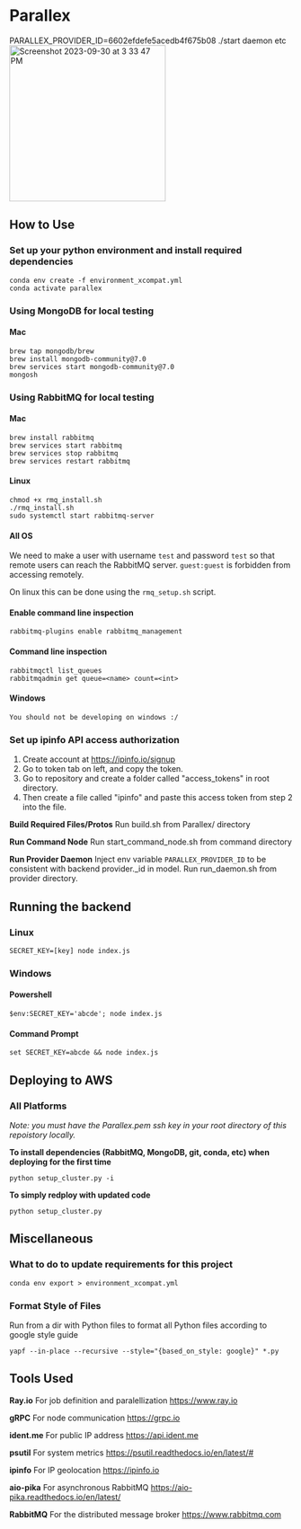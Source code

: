# Parallex
PARALLEX_PROVIDER_ID=6602efdefe5acedb4f675b08 ./start daemon etc
<img width="278" alt="Screenshot 2023-09-30 at 3 33 47 PM" src="https://github.com/vbala29/Parallex/assets/56012430/2b17fc5a-a84a-425a-9cd8-29fc8216f0de">

## How to Use

### Set up your python environment and install required dependencies

```(bash)
conda env create -f environment_xcompat.yml
conda activate parallex
```

### Using MongoDB for local testing

#### Mac
```(bash)
brew tap mongodb/brew
brew install mongodb-community@7.0
brew services start mongodb-community@7.0
mongosh
```

### Using RabbitMQ for local testing

#### Mac

```(bash)
brew install rabbitmq
brew services start rabbitmq
brew services stop rabbitmq
brew services restart rabbitmq
```

#### Linux

```(bash)
chmod +x rmq_install.sh
./rmq_install.sh
sudo systemctl start rabbitmq-server
```

#### All OS

We need to make a user with username `test` and password `test` so that remote users can reach the RabbitMQ server. `guest:guest` is forbidden from accessing remotely.

On linux this can be done using the `rmq_setup.sh` script.

#### Enable command line inspection

```(bash)
rabbitmq-plugins enable rabbitmq_management
```

#### Command line inspection

```(bash)
rabbitmqctl list_queues
rabbitmqadmin get queue=<name> count=<int>
```

#### Windows

```(text)
You should not be developing on windows :/
```

### Set up ipinfo API access authorization

1. Create account at <https://ipinfo.io/signup>
2. Go to token tab on left, and copy the token.
3. Go to repository and create a folder called "access_tokens" in root directory.
4. Then create a file called "ipinfo" and paste this access token from step 2 into the file.

**Build Required Files/Protos**
Run build.sh from Parallex/ directory

**Run Command Node**
Run start_command_node.sh from command directory

**Run Provider Daemon**
Inject env variable `PARALLEX_PROVIDER_ID` to be consistent with backend provider._id in model.
Run run_daemon.sh from provider directory.

## Running the backend
### Linux
```(bash)
SECRET_KEY=[key] node index.js
```

### Windows
#### Powershell
```(powershell)
$env:SECRET_KEY='abcde'; node index.js
```

#### Command Prompt
```(cmd)
set SECRET_KEY=abcde && node index.js
```
## Deploying to AWS
### All Platforms
*Note: you must have the Parallex.pem ssh key in your root directory of this repoistory locally.*

**To install dependencies (RabbitMQ, MongoDB, git, conda, etc) when deploying for the first time**
```(bash)
python setup_cluster.py -i
```

**To simply redploy with updated code**
```(bash)
python setup_cluster.py
```

## Miscellaneous

### What to do to update requirements for this project

```conda env export > environment_xcompat.yml```

### Format Style of Files

Run from a dir with Python files to format all Python files according to google style guide

```yapf --in-place --recursive --style="{based_on_style: google}" *.py```

## Tools Used

**Ray.io** For job definition and paralellization <https://www.ray.io>

**gRPC** For node communication <https://grpc.io>

**ident.me** For public IP address <https://api.ident.me>

**psutil** For system metrics <https://psutil.readthedocs.io/en/latest/#>

**ipinfo** For IP geolocation <https://ipinfo.io>

**aio-pika** For asynchronous RabbitMQ <https://aio-pika.readthedocs.io/en/latest/>

**RabbitMQ** For the distributed message broker <https://www.rabbitmq.com>
